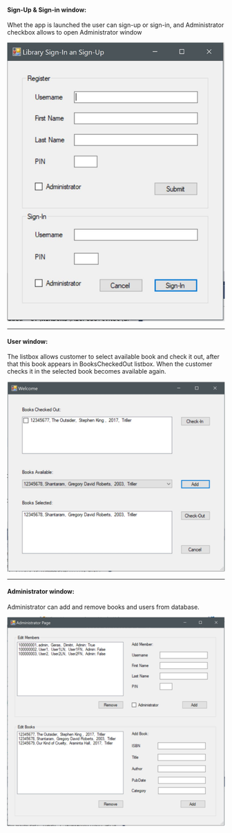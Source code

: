 

#### Sign-Up & Sign-in window:
Whet the app is launched the user can sign-up or sign-in, and Administrator checkbox allows to open Administrator window

![](Page1.JPG)



---------------------------------------------------
#### User window:
The listbox allows customer to select available book and check it out, after that this book appears in BooksCheckedOut listbox. When the customer checks it in the selected book becomes available again.

![](Page2.JPG)



-----------------------------------------------------
#### Administrator window:

Administrator can add and remove books and users from database.

![](Page3.JPG)
